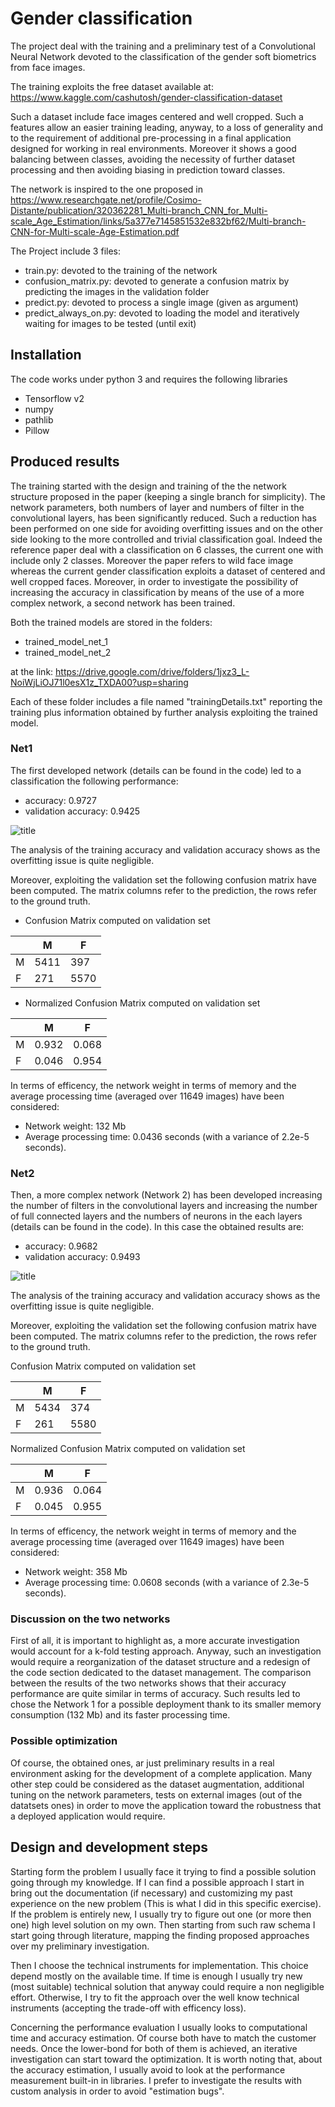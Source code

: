# Gender classification

The project deal with the training and a preliminary test of a Convolutional Neural Network devoted to
the classification of the gender soft biometrics from face images.

The training exploits the free dataset available at:
https://www.kaggle.com/cashutosh/gender-classification-dataset 

Such a dataset include face images centered and well cropped. Such a features allow an easier training leading,
anyway, to a loss of generality and to the requirement of additional pre-processing in a final application designed 
for working in real environments.
Moreover it shows a good balancing between classes, avoiding the necessity of further dataset processing and then
 avoiding biasing in prediction toward classes.

The network is inspired to the one proposed in https://www.researchgate.net/profile/Cosimo-Distante/publication/320362281_Multi-branch_CNN_for_Multi-scale_Age_Estimation/links/5a377e7145851532e832bf62/Multi-branch-CNN-for-Multi-scale-Age-Estimation.pdf

The Project include 3 files:

- train.py: devoted to the training of the network
- confusion_matrix.py: devoted to generate a confusion matrix by predicting the images in the validation folder
- predict.py: devoted to process a single image (given as argument)
- predict_always_on.py: devoted to loading the model and iteratively waiting for images to be tested (until exit) 

## Installation

The code works under python 3 and requires the following libraries

- Tensorflow v2
- numpy
- pathlib
- Pillow

## Produced results
The training started with the design and training of the the network structure proposed in the paper (keeping a single
 branch for simplicity). The network parameters, both numbers of layer and numbers of filter in the convolutional layers, 
 has been significantly reduced. Such a reduction has been performed on one side for avoiding overfitting issues and 
 on the other side looking to the more controlled and trivial classification goal. 
 Indeed the reference paper deal with a 
classification on 6 classes, the current one with include only 2 classes. Moreover the paper refers to wild face image
whereas the current gender classification exploits a dataset of centered and well cropped faces.
Moreover, in order to investigate the possibility of increasing the accuracy in classification by means of the use of a
more complex network, a second network has been trained.

Both the trained models are stored in the folders:

- trained_model_net_1
- trained_model_net_2 

at the link: https://drive.google.com/drive/folders/1jxz3_L-NoiWjLiOJ71l0esX1z_TXDA00?usp=sharing

Each of these folder includes a file named "trainingDetails.txt" reporting the training plus 
information obtained by further analysis exploiting the trained model. 

### Net1
The first developed network (details can be found in the code) led to a classification the following performance:
- accuracy: 0.9727 
- validation accuracy: 0.9425

![title](net1_res.jpg)

The analysis of the training accuracy and validation accuracy shows as the overfitting  issue 
is quite negligible.

Moreover, exploiting the validation set the following confusion matrix have been computed.
The matrix columns refer to the prediction, the rows refer to the ground truth.

- Confusion Matrix computed on validation set

|   | M | F |
|---|---|---|
| M |  5411 |  397 |
| F |  271 |  5570 |

- Normalized Confusion Matrix computed on validation set

|   | M | F |
|---|---|---|
| M |  0.932 |  0.068 |
| F |  0.046 |  0.954 |

 In terms of efficency, the network weight in terms of memory and the average processing time 
 (averaged over 11649 images) have been considered:
 - Network weight: 132 Mb 
 - Average processing time: 0.0436 seconds (with a variance of 2.2e-5 seconds).
 
### Net2
 
Then, a more complex network (Network 2) has been developed increasing the number of filters in the convolutional
layers and increasing the number of full connected layers and the numbers of neurons in the each layers
(details can be found in the code). 
In this case the obtained results are:
- accuracy: 0.9682 
- validation accuracy: 0.9493

![title](net2_res.jpg)

The analysis of the training accuracy and validation accuracy shows as the overfitting  issue 
is quite negligible.

Moreover, exploiting the validation set the following confusion matrix have been computed.
The matrix columns refer to the prediction, the rows refer to the ground truth.

Confusion Matrix computed on validation set

|   | M | F |
|---|---|---|
| M |  5434 |  374 |
| F |  261 |  5580 |

Normalized Confusion Matrix computed on validation set

|   | M | F |
|---|---|---|
| M |  0.936 |  0.064 |
| F |  0.045 |  0.955 |
 
 In terms of efficency, the network weight in terms of memory and the average processing time 
 (averaged over 11649 images) have been considered:
 - Network weight: 358 Mb 
 - Average processing time: 0.0608 seconds (with a variance of 2.3e-5 seconds).
 
 
 ### Discussion on the two networks
First of all, it is important to highlight as, a more accurate investigation would account for a k-fold testing 
approach. Anyway, such an investigation would require a reorganization of the dataset structure and a redesign 
of the code section dedicated to the dataset management.
The comparison between the results of the two networks shows that their accuracy performance are quite 
similar in terms of accuracy. Such results led to chose the Network 1 for
a possible deployment thank to its smaller memory consumption (132 Mb) and its faster processing time.

### Possible optimization
Of course, the obtained ones, ar just preliminary results in a real environment asking for the development of a 
complete application. Many other step could be considered as the dataset augmentation, additional 
tuning on the network parameters, tests on external images (out of the datatsets ones) in order to move the application
toward the robustness that a deployed application would require.



## Design and development steps
Starting form the problem I usually face it trying to find a possible solution going through my knowledge. 
If I can find a possible approach I start in bring out the documentation (if necessary) and customizing my past 
experience on the new problem (This is what I did in this specific exercise). 
If the problem is entirely new, I usually try to figure out one (or more then one) high level solution on my own. Then
starting from such raw schema I start going through literature, mapping the finding proposed approaches over my 
preliminary investigation. 

Then I choose the technical instruments for implementation. This choice depend mostly on the available time. 
If time is enough I usually try new (most suitable) technical solution that anyway could require a non negligible effort.
Otherwise, I try to fit the approach over the well know technical instruments (accepting the trade-off with efficency 
loss).

Concerning the performance evaluation I usually looks to computational time and accuracy estimation. Of course both 
have to match the customer needs. Once the lower-bond for both of them is achieved, an iterative investigation can 
start toward the optimization.
It is worth noting that, about the accuracy estimation, I usually avoid to look at the performance measurement built-in
in libraries. I prefer to investigate the results with custom analysis in order to avoid "estimation bugs".
